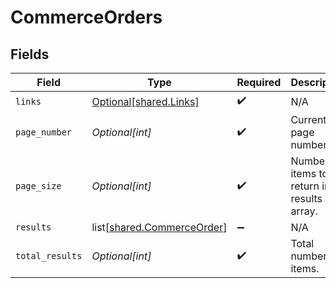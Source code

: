 # CommerceOrders


## Fields

| Field                                                                  | Type                                                                   | Required                                                               | Description                                                            |
| ---------------------------------------------------------------------- | ---------------------------------------------------------------------- | ---------------------------------------------------------------------- | ---------------------------------------------------------------------- |
| `links`                                                                | [Optional[shared.Links]](undefined/models/shared/links.md)             | :heavy_check_mark:                                                     | N/A                                                                    |
| `page_number`                                                          | *Optional[int]*                                                        | :heavy_check_mark:                                                     | Current page number.                                                   |
| `page_size`                                                            | *Optional[int]*                                                        | :heavy_check_mark:                                                     | Number of items to return in results array.                            |
| `results`                                                              | list[[shared.CommerceOrder](undefined/models/shared/commerceorder.md)] | :heavy_minus_sign:                                                     | N/A                                                                    |
| `total_results`                                                        | *Optional[int]*                                                        | :heavy_check_mark:                                                     | Total number of items.                                                 |